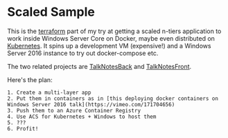 # Scaled Sample
This is the [terraform](https://www.terraform.io) part of my try at getting a scaled n-tiers application to work inside Windows Server Core on Docker, maybe even distributed on [Kubernetes](https://docs.microsoft.com/en-us/azure/container-service/container-service-kubernetes-windows-walkthrough). It spins up a development VM (expensive!) and a Windows Server 2016 instance to try out docker-compose etc.

The two related projects are [TalkNotesBack](https://github.com/sebug/TalkNotesBack) and [TalkNotesFront](https://github.com/sebug/TalkNotesFront).

Here's the plan:

	1. Create a multi-layer app
	2. Put them in containers as in [this deploying docker containers on Windows Server 2016 talk](https://vimeo.com/171704656)
	3. Push them to an Azure Container Registry
	4. Use ACS for Kubernetes + Windows to host them
	5. ???
	6. Profit!



